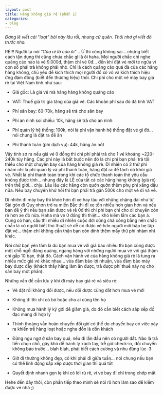 ```yaml
---
layout: post
title: Hàng không giá rẻ (phần 1)
categories:
- blog
---
```


*Đáng lẽ viết cái "loạt" bài này lâu rồi, nhưng cứ quên. Thôi nhớ gì viết đó trước nha.*

RẺ!!! Người ta nói *"Của rẻ là của ôi"*... Ừ thì cũng không sai... nhưng biết cách tận dụng thì cũng chưa chắc gì là ôi haha. Mọi người chắc chỉ nghe quảng cáo nào là vé 9.000đ, thậm chí vé 0đ... đến khi đặt vé mới té ngửa vì con số phải trả không phải nhỏ. Chỉ là cách quảng cáo quá đà của các hãng hàng không, chủ yếu để kích thích mọi người đổ xô vô và kích thích hiệu ứng đám đông (biết đến thương hiệu) thôi. Chi phí cho một vé máy bay giá rẻ tại Việt Nam tính như sau:
  
  + Giá gốc: Là giá vé mà hãng hàng không quảng cáo

  + VAT: Thuế giá trị gia tăng của giá vé. Các khoản phí sau đó đã tính VAT

  + Phí sân bay: 60-70k, hãng sẽ trả cho sân bay

  + Phí an ninh soi chiếu: 10k, hãng sẽ trả cho an ninh

  + Phí quản lý hệ thống: 100k, nói là phí vận hành hệ thống đặt vé gì đó... nói chung là đặt ra để ăn 

  + Phí thanh toán (phí dịch vụ): 44k, hãng ăn nốt

Vậy tính sơ ra nếu giá vé 0 đồng thì chi phí phải trả cho 1 vé khoảng ~220-240k tùy hãng. Các phí này là bắt buộc nên đó là chi phí bạn phải trả tối thiểu cho một chuyến bay của hàng không giá rẻ. Dĩ nhiên có 2 thứ phí nhảm nhí là phí quản lý và phí thanh toán, hãng đặt ra để tách nó khỏi giá vé. Nhất là phí thanh toán trong khi các tổ chức thanh toán thẻ yêu cầu không được tính... nhưng đây là LỆ của tất cả các hãng hàng không (giá rẻ) trên thế giới... chịu. Lâu lâu các hãng còn quởn quởn thêm phụ phí xăng dầu nữa. Nếu bay chuyến khứ hồi thì bạn phải trả gần 500k cho một vé đi và về.

Dĩ nhiên đi máy bay thì khỏe hơn đi xe hay tàu với những chặng dài như từ Sài gòn đi Quy nhơn trở ra miền Bắc thì đi xe tốn nhiều hơn gian hơn và nếu bạn để ý thì nếu bạn săn được vé rẻ 0đ thì chi phí bạn chi cho di chuyển còn rẻ hơn xe đò nữa. Haha mà vé 0 đồng thì thiệt... khó kiếm lắm các bạn à. Cung có hạn, cầu thì nhiều dĩ nhiên cuộc đời cũng chả công bằng nên chắc chắn là có người biết thủ thuật sẽ dễ có được vé hơn người mới bập bẹ tâp đặt vé... thậm chí không cẩn thận bạn còn dính thêm mấy thứ phí nhảm nhí khác.

Nói chứ bạn yên tâm là dù bạn mua vé với giá bao nhiêu thì bạn cũng được một chỗ ngồi đàng quàng, ngang hàng với những người mua vé với giá thậm chí gấp 10 bạn, thật đó. Cách vận hành vé của hàng không giá rẻ là tung ra nhiều mức giá vé khác nhau... vừa đảm bảo lợi nhuận, vừa đảm bảo máy bay được đầy (khách thấy hãng làm ăn được, trả được phí thuế này nọ cho sân bay một phần).

Những vấn đề cần lưu ý khi đi máy bay giá rẻ và siêu rẻ:

  + Vé đặt rồi không đổi được, nếu đổi được cũng đắt hơn mua vé mới

  + Không đi thì chỉ có bỏ hoặc cho ai cùng tên họ

  + Không mua hành lý ký gởi để giảm giá, do đó cần biết cách sắp xếp đồ đạc mang đi hợp lý

  + Thỉnh thoảng vẫn hoãn chuyến đổi giờ có thể do chuyến bay có việc xảy ra khiến trễ hàng loạt hoặc nghe đồn là dồn khách

  + Đừng ngu ngơ ở sân bay quá, nếu đi lần đầu nên có người dắt. Nào là trả tiền chọn chỗ, gây khó dễ hành lý xách tay, trễ giờ check-in, đổi chuyến không báo trước... blah blah, phải biết cách cương và nhu đúng lúc :3

  + Giờ đi thường không đẹp, có khi phải đi giữa tuần... nói chung nếu bạn có thể linh động sắp xếp được thời gian thì quá tốt

  + Quyết định nhanh gọn lẹ khi có lời rủ rê, vì vé bay đi chỉ trong chớp mắt

Hehe đến đây thôi, còn phần tiếp theo mình sẽ nói rõ hơn làm sao để kiếm được vé nhá ;)